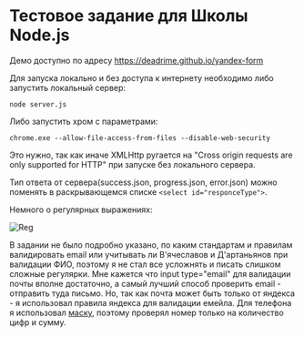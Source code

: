 # Тестовое задание для Школы Node.js

Демо доступно по адресу https://deadrime.github.io/yandex-form

Для запуска локально и без доступа к интернету необходимо либо запустить локальный сервер:

```
node server.js
```

Либо запустить хром с параметрами:

```
chrome.exe --allow-file-access-from-files --disable-web-security
```
Это нужно, так как иначе XMLHttp ругается на "Cross origin requests are only supported for HTTP" при запуске без локального сервера.  

Тип ответа от сервера(success.json, progress.json, error.json) можно поменять в раскрывающемся списке ```<select id="responceType">```.  

Немного о регулярных выражениях:  

![Reg](https://i.stack.imgur.com/MC2wS.png)  

В задании не было подробно указано, по каким стандартам и правилам валидировать email или учитывать ли В'ячеславов и Д'артаньянов при валидации ФИО, поэтому я не стал все усложнять и писать слишком сложные регулярки. Мне кажется что input type="email" для валидации почты вполне достаточно, а самый лучший способ проверить email - отправить туда письмо. Но, так как почта может быть только от яндекса - я использовал правила яндекса для валидации емейла. Для телефона я использовал [маску](https://github.com/firstopinion/formatter.js), поэтому проверял номер только на количество цифр и сумму.
